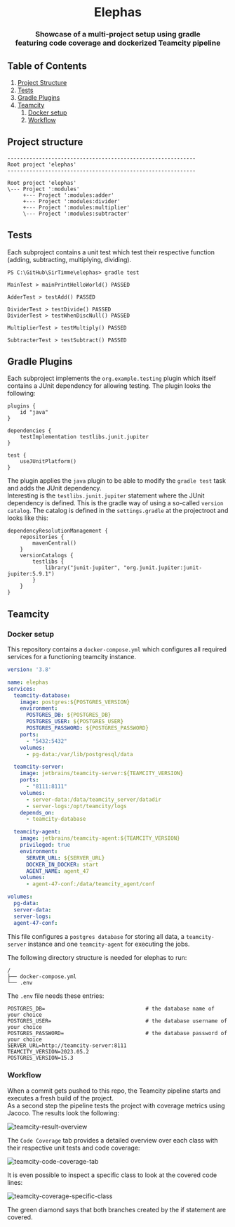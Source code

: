 <h1 align="center">Elephas</h1>

<h3 align="center">Showcase of a multi-project setup using gradle<br/>featuring code coverage and dockerized Teamcity pipeline</h3>

## Table of Contents
1. [Project Structure](#project-structure)
2. [Tests](#tests)
3. [Gradle Plugins](#gradle-plugins)
4. [Teamcity](#teamcity)
   1. [Docker setup](#docker-setup)
   2. [Workflow](#workflow)

## Project structure

````
------------------------------------------------------------
Root project 'elephas'
------------------------------------------------------------

Root project 'elephas'
\--- Project ':modules'
     +--- Project ':modules:adder'
     +--- Project ':modules:divider'
     +--- Project ':modules:multiplier'
     \--- Project ':modules:subtracter'
````

## Tests

Each subproject contains a unit test which test their respective function (adding, subtracting, multiplying, dividing).

```shell
PS C:\GitHub\SirTimme\elephas> gradle test

MainTest > mainPrintHelloWorld() PASSED

AdderTest > testAdd() PASSED

DividerTest > testDivide() PASSED
DividerTest > testWhenDiscNull() PASSED

MultiplierTest > testMultiply() PASSED

SubtracterTest > testSubtract() PASSED
```

## Gradle Plugins

Each subproject implements the `org.example.testing` plugin which itself contains a JUnit dependency for allowing testing.
The plugin looks the following:
```
plugins {
    id "java"
}

dependencies {
    testImplementation testlibs.junit.jupiter
}

test {
    useJUnitPlatform()
}
```

The plugin applies the `java` plugin to be able to modify the `gradle test` task and adds the JUnit dependency.\
Interesting is the `testlibs.junit.jupiter` statement where the JUnit dependency is defined. This is the gradle way of using a so-called `version catalog`.
The catalog is defined in the `settings.gradle` at the projectroot and looks like this:

```
dependencyResolutionManagement {
    repositories {
        mavenCentral()
    }
    versionCatalogs {
        testlibs {
            library("junit-jupiter", "org.junit.jupiter:junit-jupiter:5.9.1")
        }
    }
}
```

## Teamcity

### Docker setup

This repository contains a `docker-compose.yml` which configures all required services for a functioning teamcity instance.

```yaml
version: '3.8'

name: elephas
services:
  teamcity-database:
    image: postgres:${POSTGRES_VERSION}
    environment:
      POSTGRES_DB: ${POSTGRES_DB}
      POSTGRES_USER: ${POSTGRES_USER}
      POSTGRES_PASSWORD: ${POSTGRES_PASSWORD}
    ports:
      - "5432:5432"
    volumes:
      - pg-data:/var/lib/postgresql/data

  teamcity-server:
    image: jetbrains/teamcity-server:${TEAMCITY_VERSION}
    ports:
      - "8111:8111"
    volumes:
      - server-data:/data/teamcity_server/datadir
      - server-logs:/opt/teamcity/logs
    depends_on:
      - teamcity-database

  teamcity-agent:
    image: jetbrains/teamcity-agent:${TEAMCITY_VERSION}
    privileged: true
    environment:
      SERVER_URL: ${SERVER_URL}
      DOCKER_IN_DOCKER: start
      AGENT_NAME: agent_47
    volumes:
      - agent-47-conf:/data/teamcity_agent/conf

volumes:
  pg-data:
  server-data:
  server-logs:
  agent-47-conf:
```

This file configures a `postgres database` for storing all data, a `teamcity-server` instance and one `teamcity-agent` for executing the jobs.

The following directory structure is needed for elephas to run:
```
/
├── docker-compose.yml
└── .env
```

The `.env` file needs these entries:

```
POSTGRES_DB=                                # the database name of your choice
POSTGRES_USER=                              # the database username of your choice
POSTGRES_PASSWORD=                          # the database password of your choice
SERVER_URL=http://teamcity-server:8111
TEAMCITY_VERSION=2023.05.2
POSTGRES_VERSION=15.3
```

### Workflow

When a commit gets pushed to this repo, the Teamcity pipeline starts and executes a fresh build of the project.\
As a second step the pipeline tests the project with coverage metrics using Jacoco. The results look the following:

![teamcity-result-overview](src/main/resources/assets/teamcity-result.png)

The `Code Coverage` tab provides a detailed overview over each class with their respective unit tests and code coverage:

![teamcity-code-coverage-tab](src/main/resources/assets/teamcity-coverage-tab.png)

It is even possible to inspect a specific class to look at the covered code lines:

![teamcity-coverage-specific-class](src/main/resources/assets/teamcity-coverage-class.png)

The green diamond says that both branches created by the if statement are covered.
